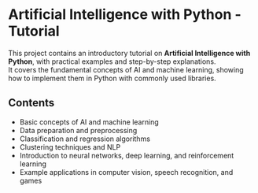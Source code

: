 # Artificial Intelligence with Python - Tutorial

This project contains an introductory tutorial on **Artificial Intelligence with Python**, with practical examples and step-by-step explanations.  
It covers the fundamental concepts of AI and machine learning, showing how to implement them in Python with commonly used libraries.

## Contents
- Basic concepts of AI and machine learning  
- Data preparation and preprocessing  
- Classification and regression algorithms  
- Clustering techniques and NLP  
- Introduction to neural networks, deep learning, and reinforcement learning  
- Example applications in computer vision, speech recognition, and games  
